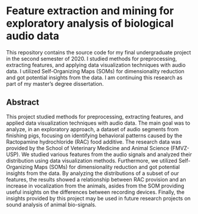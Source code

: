 # Feature extraction and mining for exploratory analysis of biological audio data

This repository contains the source code for my final undergraduate project in the second semester of 2020. I studied methods for preprocessing, extracting features, and applying data visualization techniques with audio data. I utilized Self-Organizing Maps (SOMs) for dimensionality reduction and got potential insights from the data. I am continuing this research as part of my master’s degree dissertation.

## Abstract

This project studied methods for preprocessing, extracting features, and applied data visualization techniques with audio data. The main goal was to analyze, in an exploratory approach, a dataset of audio segments from finishing pigs, focusing on identifying behavioral patterns caused by the Ractopamine hydrochloride (RAC) food additive. The research data was provided by the School of Veterinary Medicine and Animal Science (FMVZ-USP). We studied various features from the audio signals and analyzed their distribution using data visualization methods. Furthermore, we utilized Self-Organizing Maps (SOMs) for dimensionality reduction and got potential insights from the data. By analyzing the distributions of a subset of our features, the results showed a relationship between RAC provision and an increase in vocalization from the animals, asides from the SOM providing useful insights on the differences between recording devices. Finally, the insights provided by this project may be used in future research projects on sound analysis of animal bio-signals.
